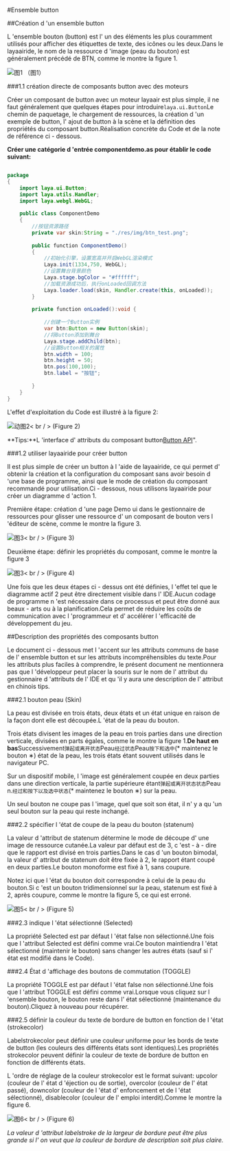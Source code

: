 #Ensemble button

##Création d 'un ensemble button

L 'ensemble bouton (button) est l' un des éléments les plus couramment utilisés pour afficher des étiquettes de texte, des icônes ou les deux.Dans le layaairide, le nom de la ressource d 'image (peau du bouton) est généralement précédé de BTN, comme le montre la figure 1.

![图1](img/1.png) （图1）



###1.1 création directe de composants button avec des moteurs

Créer un composant de button avec un moteur layaair est plus simple, il ne faut généralement que quelques étapes pour introduire`laya.ui.Button`Le chemin de paquetage, le chargement de ressources, la création d 'un exemple de button, l' ajout de button à la scène et la définition des propriétés du composant button.Réalisation concrète du Code et de la note de référence ci - dessous.

**Créer une catégorie d 'entrée componentdemo.as pour établir le code suivant:**


```java

package
{
	import laya.ui.Button;
	import laya.utils.Handler;
	import laya.webgl.WebGL;
	
	public class ComponentDemo
	{
      	//按钮资源路径
		private var skin:String = "./res/img/btn_test.png";
		
		public function ComponentDemo()
		{
          	//初始化引擎，设置宽高并开启WebGL渲染模式
			Laya.init(1334,750, WebGL);
			//设置舞台背景颜色
			Laya.stage.bgColor = "#ffffff";
			//加载资源成功后，执行onLoaded回调方法			
			Laya.loader.load(skin, Handler.create(this, onLoaded));
		}
		
		private function onLoaded():void {
			
			//创建一个Button实例
			var btn:Button = new Button(skin);
			//将Button添加到舞台
			Laya.stage.addChild(btn);
			//设置Button相关的属性
			btn.width = 100;
			btn.height = 50; 
			btn.pos(100,100);
			btn.label = "按钮";
			
		}
	}
}
```


L'effet d'exploitation du Code est illustré à la figure 2:

![动图2](img/2.gif)< br / > (Figure 2)

**Tips:**L 'interface d' attributs du composant button[Button API](http://layaair.ldc.layabox.com/api/index.html?category=Core&class=laya.ui.Button)".



###1.2 utiliser layaairide pour créer button

Il est plus simple de créer un button à l 'aide de layaairide, ce qui permet d' obtenir la création et la configuration du composant sans avoir besoin d 'une base de programme, ainsi que le mode de création du composant recommandé pour utilisation.Ci - dessous, nous utilisons layaairide pour créer un diagramme d 'action 1.

Première étape: création d 'une page Demo ui dans le gestionnaire de ressources pour glisser une ressource d' un composant de bouton vers l 'éditeur de scène, comme le montre la figure 3.

![图3](img/3.png)< br / > (Figure 3)

Deuxième étape: définir les propriétés du composant, comme le montre la figure 3

![图3](img/4.png)< br / > (Figure 4)

Une fois que les deux étapes ci - dessus ont été définies, l 'effet tel que le diagramme actif 2 peut être directement visible dans l' IDE.Aucun codage de programme n 'est nécessaire dans ce processus et peut être donné aux beaux - arts ou à la planification.Cela permet de réduire les coûts de communication avec l 'programmeur et d' accélérer l 'efficacité de développement du jeu.



##Description des propriétés des composants button

Le document ci - dessous met l 'accent sur les attributs communs de base de l' ensemble button et sur les attributs incompréhensibles du texte.Pour les attributs plus faciles à comprendre, le présent document ne mentionnera pas que l 'développeur peut placer la souris sur le nom de l' attribut du gestionnaire d 'attributs de l' IDE et qu 'il y aura une description de l' attribut en chinois tips.

###2.1 bouton peau (Skin)

La peau est divisée en trois états, deux états et un état unique en raison de la façon dont elle est découpée.L 'état de la peau du bouton.

Trois états divisent les images de la peau en trois parties dans une direction verticale, divisées en parts égales, comme le montre la figure 1.**De haut en bas**Successivement`弹起或离开状态`Peau`经过状态`Peau`按下和选中`(* maintenez le bouton ∗) état de la peau, les trois états étant souvent utilisés dans le navigateur PC.

Sur un dispositif mobile, l 'image est généralement coupée en deux parties dans une direction verticale, la partie supérieure étant`弹起或离开状态状态`Peau n.`经过和按下以及选中状态`(* maintenez le bouton ∗) sur la peau.

Un seul bouton ne coupe pas l 'image, quel que soit son état, il n' y a qu 'un seul bouton sur la peau qui reste inchangé.

###2.2 spécifier l 'état de coupe de la peau du bouton (statenum)

La valeur d 'attribut de statenum détermine le mode de découpe d' une image de ressource cutanée.La valeur par défaut est de 3, c 'est - à - dire que le rapport est divisé en trois parties.Dans le cas d 'un bouton bimodal, la valeur d' attribut de statenum doit être fixée à 2, le rapport étant coupé en deux parties.Le bouton monoforme est fixé à 1, sans coupure.

Notez ici que l 'état du bouton doit correspondre à celui de la peau du bouton.Si c 'est un bouton tridimensionnel sur la peau, statenum est fixé à 2, après coupure, comme le montre la figure 5, ce qui est erroné.

![图5](img/5.png)< br / > (Figure 5)



###2.3 indique l 'état sélectionné (Selected)

La propriété Selected est par défaut l 'état false non sélectionné.Une fois que l 'attribut Selected est défini comme vrai.Ce bouton maintiendra l 'état sélectionné (maintenir le bouton) sans changer les autres états (sauf si l' état est modifié dans le Code).

###2.4 État d 'affichage des boutons de commutation (TOGGLE)

La propriété TOGGLE est par défaut l 'état false non sélectionné.Une fois que l 'attribut TOGGLE est défini comme vrai.Lorsque vous cliquez sur l 'ensemble bouton, le bouton reste dans l' état sélectionné (maintenance du bouton).Cliquez à nouveau pour récupérer.

###2.5 définir la couleur du texte de bordure de button en fonction de l 'état (strokecolor)

Labelstrokecolor peut définir une couleur uniforme pour les bords de texte de button (les couleurs des différents états sont identiques).Les propriétés strokecolor peuvent définir la couleur de texte de bordure de button en fonction de différents états.

L 'ordre de réglage de la couleur strokecolor est le format suivant: upcolor (couleur de l' état d 'éjection ou de sortie), overcolor (couleur de l' état passé), downcolor (couleur de l 'état d' enfoncement et de l 'état sélectionné), disablecolor (couleur de l' emploi interdit).Comme le montre la figure 6.

![图6](img/6.png)< br / > (Figure 6)

*La valeur d 'attribut labelstroke de la largeur de bordure peut être plus grande si l' on veut que la couleur de bordure de description soit plus claire.*











